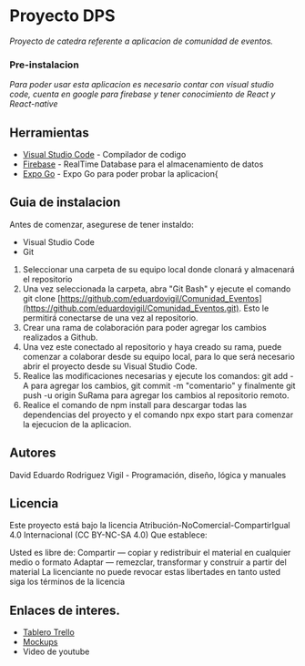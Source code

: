 # Proyecto DPS
*Proyecto de catedra referente a aplicacion de comunidad de eventos.*

### Pre-instalacion
*Para poder usar esta aplicacion es necesario contar con visual studio code, cuenta en google para firebase y tener conocimiento de React y React-native*

## Herramientas
* [Visual Studio Code](https://code.visualstudio.com/) - Compilador de codigo
* [Firebase](https://firebase.google.com/) - RealTime Database para el almacenamiento de datos
* [Expo Go](https://expo.dev/go) - Expo Go para poder probar la aplicacion{

## Guia de instalacion
Antes de comenzar, asegurese de tener instaldo:

* Visual Studio Code
* Git

1. Seleccionar una carpeta de su equipo local donde clonará y almacenará el repositorio
2. Una vez seleccionada la carpeta, abra "Git Bash" y ejecute el comando git clone [https://github.com/eduardovigil/Comunidad_Eventos](https://github.com/eduardovigil/Comunidad_Eventos.git). Esto le permitirá conectarse de una vez al repositorio.
3. Crear una rama de colaboración para poder agregar los cambios realizados a Github.
4. Una vez este conectado al repositorio y haya creado su rama, puede comenzar a colaborar desde su equipo local, para lo que será necesario abrir el proyecto desde su Visual Studio Code.
5. Realice las modificaciones necesarias y ejecute los comandos: git add -A para agregar los cambios, git commit -m "comentario" y finalmente git push -u origin SuRama para agregar los cambios al repositorio remoto.
6. Realice el comando de npm install para descargar todas las dependencias del proyecto y el comando npx expo start para comenzar la ejecucion de la aplicacion.

## Autores

 David Eduardo Rodriguez Vigil - Programación, diseño, lógica y manuales

 ## Licencia

Este proyecto está bajo la licencia Atribución-NoComercial-CompartirIgual 4.0 Internacional (CC BY-NC-SA 4.0) Que establece:

Usted es libre de: Compartir — copiar y redistribuir el material en cualquier medio o formato Adaptar — remezclar, transformar y construir a partir del material La licenciante no puede revocar estas libertades en tanto usted siga los términos de la licencia

## Enlaces de interes.

* [Tablero Trello ](https://trello.com/b/7RYpwpg9/catedra-dps)
* [Mockups](https://drive.google.com/drive/folders/14FxqYnTHI4RgBdzcStZNRfCNbm24WZ0U?usp=sharing)
* Video de youtube
